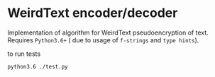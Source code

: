 # WeirdText encoder/decoder
Implementation of algorithm for WeirdText pseudoencryption of text. 
Requires `Python3.6+` ( due to usage of `f-strings` and `type hints`).

to run tests
```bash
python3.6 ./test.py
```